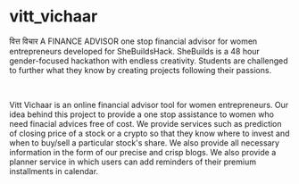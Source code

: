# vitt_vichaar

वित्त विचार
A FINANCE ADVISOR one stop financial advisor for women entrepreneurs developed for SheBuildsHack. SheBuilds is a 48 hour gender-focused hackathon with endless creativity. 
Students are challenged to further what they know by creating projects following their passions.

</br>

Vitt Vichaar is an online financial advisor tool for women entrepreneurs. Our idea behind this project to provide a one stop assistance to women who need finacial advices free of cost. We provide services such as prediction of closing price of a stock or a crypto so that they know where to invest and when to buy/sell a particular stock's share. We also provide all necessary information in the form of our precise and crisp blogs. We also provide a planner service in which users can add reminders of their premium installments in calendar.
